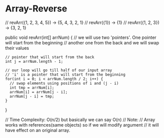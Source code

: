 # Array-Reverse
// revArr({1, 2, 3, 4, 5}) -> {5, 4, 3, 2, 1}
  // revArr({1})             -> {1}
  // revArr({1, 2, 3})       -> {3, 2, 1}

  public void revArr(int[] arrNum) {
    // we will use two 'pointers'. One pointer will start from the beginning
    // another one from the back and we will swap their values

    // pointer that will start from the back
    int j = arrNum.length - 1;

    // our loop will go till half of our input array
    // 'i' is a pointer that will start from the beginning
    for(int i = 0; i < arrNum.length / 2; i++) {
      // swap elements using positions of i and (j - i)
      int tmp = arrNum[i];
      arrNum[i] = arrNum[j - i];
      arrNum[j - i] = tmp;
    }
  }

  // Time Complexity: O(n/2) but basically we can say O(n)
  // Note:
  // Array works with references(same objects) so if we will modify argument
  // it will have effect on an original array.
